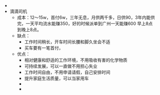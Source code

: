 -
- 滴滴司机
	- 成本：12～15w，首付6w，三年无息，月供两千多，日供90，3年内能供完，一天平均流水能赚350，好的时候派单到广州一天能赚600 早上8点到晚上8点。
	- 缺点：
		- 工作时间稍长，开车时间长腰和脚久坐会不适
		- 买车要有一笔首付，
	- 优点：
		- 相对健康和舒适的工作环境，不用吸收有害的化学物质
		- 可持续发展，可以一直做不用担心失业
		- 工作时间自由，不用申请请假，自己安排时间
		- 提升家庭生活质量，可以当家用车
		-
		-